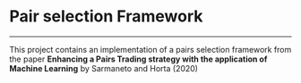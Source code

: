 # Pair selection Framework

---

This project contains an implementation of a pairs selection framework from the paper **Enhancing a Pairs Trading strategy with the application of Machine Learning** by Sarmaneto and Horta (2020)

